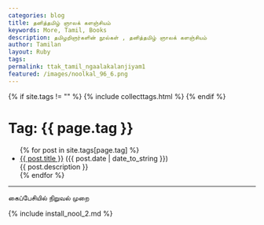 ```yaml
--- 
categories: blog 
title: தனித்தமிழ் ஞாலக் களஞ்சியம்
keywords: More, Tamil, Books 
description: தமிழறிஞர்களின் நூல்கள் , தனித்தமிழ் ஞாலக் களஞ்சியம்
author: Tamilan 
layout: Ruby 
tags:  
permalink: ttak_tamil_ngaalakalanjiyam1 
featured: /images/noolkal_96_6.png 
--- 
```

{% if site.tags != "" %}
  {% include collecttags.html %}
{% endif %} 
 
 
<div class="post">
<h1>Tag: {{ page.tag }}</h1>
<ul>
{% for post in site.tags[page.tag] %}
  <li><a href="{{ post.url }}">{{ post.title }}</a> ({{ post.date | date_to_string }})<br>
    {{ post.description }}
  </li>
{% endfor %}
</ul>
</div>
<hr>
 
<a name="niruval"> கைப்பேசியில் நிறுவல் முறை</a>

{% include install_nool_2.md %} 